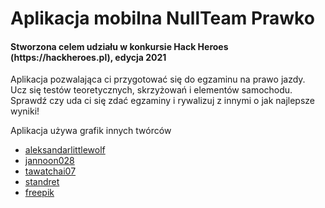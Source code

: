 <h1>Aplikacja mobilna NullTeam Prawko</h1>

<h4>Stworzona celem udziału w konkursie Hack Heroes (https://hackheroes.pl), edycja 2021</h4>

<p>Aplikacja pozwalająca ci przygotować się do egzaminu na prawo jazdy.
<br>Ucz się testów teoretycznych, skrzyżowań i elementów samochodu.
<br>Sprawdź czy uda ci się zdać egzaminy i rywalizuj z innymi o jak najlepsze wyniki!</p>
<p>
  Aplikacja używa grafik innych twórców
  <ul>
    <li><a href="https://pl.freepik.com/aleksandarlittlewolf">aleksandarlittlewolf</a></li>
    <li><a href="https://pl.freepik.com/jannoon028">jannoon028</a></li>
    <li><a href="https://pl.freepik.com/tawatchai07">tawatchai07</a></li>
    <li><a href="https://pl.freepik.com/standret">standret</a></li>
    <li><a href="https://pl.freepik.com/freepik">freepik</a></li>
  </ul>
</p>

